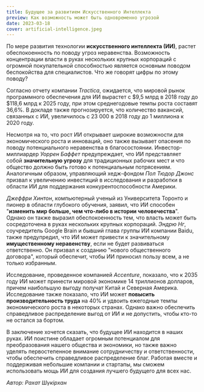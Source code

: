 ```yaml
---
title: Будущее за развитием Искусственного Интеллекта
preview: Как возможность может быть одновременно угрозой
date: 2023-03-18
cover: artificial-intelligence.jpeg
---
```

По мере развития технологии **искусственного интеллекта (ИИ)**, растет обеспокоенность по поводу угроз неравенства. Возможность концентрации власти в руках нескольких крупных корпораций с огромной покупательной способностью является основным поводом беспокойства для специалистов. Что же говорят цифры по этому поводу?

Согласно отчету компании *Tractica*, ожидается, что мировой рынок программного обеспечения для ИИ вырастет с $9,5 млрд в 2018 году до $118,6 млрд к 2025 году, при этом среднегодовые темпы роста составят 36,6%. В докладе также прогнозируется, что количество вакансий, связанных с ИИ, увеличилось с 23 000 в 2018 году до 1 миллиона к 2020 году.

Несмотря на то, что рост ИИ открывает широкие возможности для экономического роста и инноваций, оно также вызывает опасения по поводу потенциального неравенства в благосостоянии. Инвестор-миллиардер *Уоррен Баффет* предупреждает, что ИИ представляет собой **значительную угрозу** для традиционных рабочих мест и что общество должно быть готово к потенциальным потрясениям. Аналогичным образом, управляющий хедж-фондом *Пол Тюдор Джонс* призвал к увеличению инвестиций в исследования и разработки в области ИИ для поддержания конкурентоспособности Америки.

*Джеффри Хинтон*, компьютерный ученый из Университета Торонто и пионер в области глубокого обучения, заявил, что ИИ способен "**изменить мир больше, чем что-либо в истории человечества**". Однако он также выразил обеспокоенность тем, что власть может быть сосредоточена в руках нескольких крупных корпораций. *Эндрю Нг*, соучредитель Google Brain и бывший глава группы ИИ компании Baidu, также предупредил, что ИИ может привести к значительному **имущественному неравенству**, если не будет развиваться ответственно. Он призвал к созданию "нового общественного договора", который обеспечит, чтобы ИИ приносил пользу всем, а не только избранным.

Исследование, проведенное компанией *Accenture*, показало, что к 2035 году ИИ может принести мировой экономике 14 триллионов долларов, причем наибольшую выгоду получат Китай и Северная Америка. Исследование также показало, что ИИ может **повысить производительность труда** на 40% и удвоить ежегодные темпы экономического роста в некоторых странах. Однако важно обеспечить справедливое распределение выгод от ИИ и не допустить, чтобы кто-то не остался за бортом.

В заключение хочется сказать, что будущее ИИ находится в наших руках. ИИ поистине обладает огромным потенциалом для преобразования нашего общества и экономики, но также важно уделять первостепенное внимание сотрудничеству и ответственности, чтобы обеспечить справедливое распределение благ. Работая вместе и поддерживая небольшие компании и стартапы, мы сможем использовать мощь ИИ для создания лучшего будущего для всех нас.

*Автор: Рахат Шүкірхан*